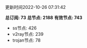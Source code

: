 更新时间2022-10-26 07:31:42

**总订阅: 73**
**总节点: 2188**
**有效节点: 743**
- ss节点: 426
- v2ray节点: 239
- trojan节点: 78
